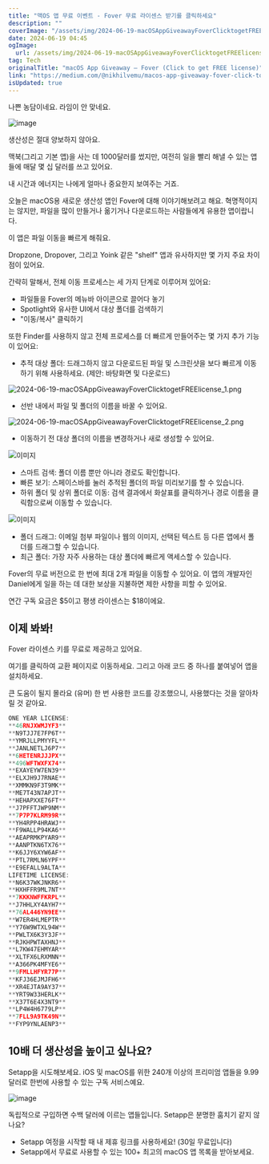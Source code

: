```yaml
---
title: "맥OS 앱 무료 이벤트 - Fover 무료 라이센스 받기를 클릭하세요"
description: ""
coverImage: "/assets/img/2024-06-19-macOSAppGiveawayFoverClicktogetFREElicense_0.png"
date: 2024-06-19 04:45
ogImage:
  url: /assets/img/2024-06-19-macOSAppGiveawayFoverClicktogetFREElicense_0.png
tag: Tech
originalTitle: "macOS App Giveaway — Fover (Click to get FREE license)"
link: "https://medium.com/@nikhilvemu/macos-app-giveaway-fover-click-to-get-free-license-120b7ff26dc0"
isUpdated: true
---
```


나쁜 농담이네요. 라임이 안 맞네요.

![image](/assets/img/2024-06-19-macOSAppGiveawayFoverClicktogetFREElicense_0.png)

생산성은 절대 양보하지 않아요.

맥북(그리고 기본 앱)을 사는 데 1000달러를 썼지만, 여전히 일을 빨리 해낼 수 있는 앱들에 매달 몇 십 달러를 쓰고 있어요.

<div class="content-ad"></div>

내 시간과 에너지는 나에게 얼마나 중요한지 보여주는 거죠.

오늘은 macOS용 새로운 생산성 앱인 Fover에 대해 이야기해보려고 해요. 혁명적이지는 않지만, 파일을 많이 만들거나 옮기거나 다운로드하는 사람들에게 유용한 앱이랍니다.

이 앱은 파일 이동을 빠르게 해줘요.

Dropzone, Dropover, 그리고 Yoink 같은 "shelf" 앱과 유사하지만 몇 가지 주요 차이점이 있어요.

<div class="content-ad"></div>

간략히 말해서, 전체 이동 프로세스는 세 가지 단계로 이루어져 있어요:

- 파일들을 Fover의 메뉴바 아이콘으로 끌어다 놓기
- Spotlight와 유사한 UI에서 대상 폴더를 검색하기
- "이동/복사" 클릭하기

또한 Finder를 사용하지 않고 전체 프로세스를 더 빠르게 만들어주는 몇 가지 추가 기능이 있어요:

- 추적 대상 폴더: 드래그하지 않고 다운로드된 파일 및 스크린샷을 보다 빠르게 이동하기 위해 사용하세요. (제안: 바탕화면 및 다운로드)

<div class="content-ad"></div>

![2024-06-19-macOSAppGiveawayFoverClicktogetFREElicense_1.png](/assets/img/2024-06-19-macOSAppGiveawayFoverClicktogetFREElicense_1.png)

- 선반 내에서 파일 및 폴더의 이름을 바꿀 수 있어요.

![2024-06-19-macOSAppGiveawayFoverClicktogetFREElicense_2.png](/assets/img/2024-06-19-macOSAppGiveawayFoverClicktogetFREElicense_2.png)

- 이동하기 전 대상 폴더의 이름을 변경하거나 새로 생성할 수 있어요.

<div class="content-ad"></div>

![이미지](/assets/img/2024-06-19-macOSAppGiveawayFoverClicktogetFREElicense_3.png)

- 스마트 검색: 폴더 이름 뿐만 아니라 경로도 확인합니다.
- 빠른 보기: 스페이스바를 눌러 추적된 폴더의 파일 미리보기를 할 수 있습니다.
- 하위 폴더 및 상위 폴더로 이동: 검색 결과에서 화살표를 클릭하거나 경로 이름을 클릭함으로써 이동할 수 있습니다.

![이미지](/assets/img/2024-06-19-macOSAppGiveawayFoverClicktogetFREElicense_4.png)

- 폴더 드래그: 이메일 첨부 파일이나 웹의 이미지, 선택된 텍스트 등 다른 앱에서 폴더를 드래그할 수 있습니다.
- 최근 폴더: 가장 자주 사용하는 대상 폴더에 빠르게 액세스할 수 있습니다.

<div class="content-ad"></div>

Fover의 무료 버전으로 한 번에 최대 2개 파일을 이동할 수 있어요. 이 앱의 개발자인 Daniel에게 일을 하는 데 대한 보상을 지불하면 제한 사항을 피할 수 있어요.

연간 구독 요금은 $5이고 평생 라이센스는 $18이에요.

## 이제 봐봐!

Fover 라이센스 키를 무료로 제공하고 있어요.

여기를 클릭하여 교환 페이지로 이동하세요. 그리고 아래 코드 중 하나를 붙여넣어 앱을 설치하세요.

<div class="content-ad"></div>

큰 도움이 될지 몰라요 (유머)
한 번 사용한 코드를 강조했으니, 사용했다는 것을 알아차릴 것 같아요.

```js
ONE YEAR LICENSE:
**46RNJXWMJYF3**
**N9TJJ7E7FP6T**
**YMRJLLPMYYFL**
**JANLNETLJ6P7**
**6HETENRJJJPX**
**496WFTWXFX74**
**EXAYEYW7EN39**
**ELXJH9J7RNAE**
**XMMKN9F3T9MK**
**ME7T43N7APJT**
**HEHAPXXE76FT**
**J7PFFTJWP9NM**
**7P7P7KLRM99R**
**YH4RPP4HRAWJ**
**F9WALLP94KA6**
**AEAPRMKPYAR9**
**AANPTKN6TX76**
**K6JJY6XYW6AF**
**PTL7RMLN6YPF**
**E9EFALL9ALTA**
LIFETIME LICENSE:
**N6K37WKJNKR6**
**HXHFFR9ML7NT**
**7KKKNWFFKRPL**
**J7HHLXY4AYH7**
**76AL446YN9EE**
**W7ER4HLMEPTR**
**Y76W9WTXL94W**
**PWLTX6K3Y3JF**
**RJKHPWTAXHNJ**
**L7KW47EHMYAR**
**XLTFX6LRXMNN**
**A366PK4MFYE6**
**9FMLLHFYR77P**
**KFJ36EJMJFH6**
**XR4EJTA9AY37**
**YRT9W33HERLK**
**X37T6E4X3NT9**
**LP4W4H6779LP**
**7FLL9A9TK49N**
**FYP9YNLAENP3**
```

## 10배 더 생산성을 높이고 싶나요?

Setapp을 시도해보세요. iOS 및 macOS를 위한 240개 이상의 프리미엄 앱들을 9.99달러로 한번에 사용할 수 있는 구독 서비스예요.

<div class="content-ad"></div>

![image](/assets/img/2024-06-19-macOSAppGiveawayFoverClicktogetFREElicense_5.png)

독립적으로 구입하면 수백 달러에 이르는 앱들입니다. Setapp은 분명한 훔치기 같지 않나요?

- Setapp 여정을 시작할 때 내 제휴 링크를 사용하세요! (30일 무료입니다)
- Setapp에서 무료로 사용할 수 있는 100+ 최고의 macOS 앱 목록을 받아보세요.
